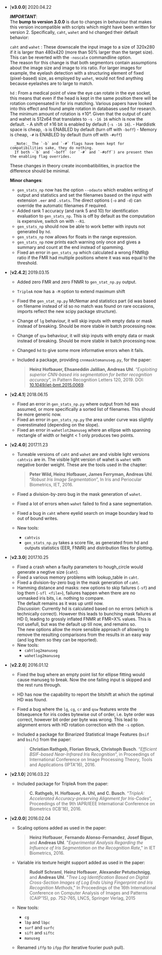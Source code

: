 * [**v3.0.0**] 2020.04.22
    
    _**IMPORTANT**_:  
    The __bump to version 3.0.0__ is due to changes in behaviour that makes this version incompatible with scripts which might have been written for version 2. Specifically, `caht`, `wahet` and `hd` changed their default behavior:  

    `caht` and `wahet`
    :   These downscale the input image to a size of 320x280 if it is larger than 480x420 (more than 50% larger than the target size). This can be reverted with the `-noscale` commandline option.  
        The reason for this change is that both segmentors contain assumptions about the image size and image to iris ratio. For larger images for example, the eyelash detection with a structuring element of fixed (pixel-based) size, as employed by `wahet`, would not find anything because eyelashes are to large to match.

    `hd`
    :   From a medical point of view the eye can rotate in the eye socket, this means that even if the head is kept in the same position there will be rotation compensated in for iris matching. Various papers have looked into this effect and found ample rotation in databases used for research. The minimum amount of rotation is ±10°. Given that the output of caht and wahet is 512x64 that translates to `-s -16 16` which is now the default.
        - A shift of ±16 bit is enabled by default (`-s -16 16`).
        - Harddistk space is cheap, `-b` is ENABLED by default (turn off with `-boff`)
        - Memory is cheap, `-#` is ENABLED by default (turn off with `-#off`)
        
        _Note:_ The `-b` and `-#` flags have been kept for compatibilities sake, they do nothing. 
        If both -`b` and `-boff` (or `-#` and `-#off`) are present then the enabling flag overrides.

    These changes in theory create incombatibilities, in practice the difference should be minimal.

    __Minor changes__:

    - `gen_stats_np` now has the option `--odauto` which enables writing of output and statistics and set the filenames based on the input with extension `.eer` and `.stats`. The direct options (`-o` and `-d`) can override the automatic filenames if required.
    - Added rank 1 accuracy (and rank 5 and 10) for identification evaluation to `gen_stats_np`. This is off by default as the computation is expensive, switch on with `--R1`.
    - `gen_stats_np` should now be able to work better with inputs not generated by `hd`. 
    - `gen_stats_np` now allows for floats in the range expression.
    - `gen_stats_np` now prints each warning only once and gives a summary and count at the end instead of spamming.
    - Fixed an error in `gen_stats_np` which calculated a wrong FNMR@ ratio if the FMR had multiple positions where it was was equal to the threshold.

* [**v2.4.2**] 2019.03.15
    - Added zero FMR and zero FNMR to `gen_stat_np.py` output.
    - `TripleA` now has a `-M` option to extend maximum shift
    - Fixed the `gen_stat_np.py` McNemar and statistics part (id was based on filename instead of id so no match was found on rare occasions, imports reflect the new scipy package structure).
    - Change of `lg` behaviour, it will skip inputs with empty data or mask instead of breaking. Should be more stable in batch processing now.
    - Change of `qsw` behaviour, it will skip inputs with empty data or mask instead of breaking. Should be more stable in batch processing now.
    - Changed `hd` to give some more informative errors when it fails.
    - Included a package, providing `cnnmasktomanuseg.py`, for the paper:
        
        > **Heinz Hofbauer, Ehsaneddin Jalilian, Andreas Uhl**. “_Exploiting superior CNN-based iris segmentation for better recognition accuracy_”, in Pattern Recognition Letters 120, 2019. DOI: [10.1049/iet-bmt.2015.0069](https://dx.doi.org/10.1049/iet-bmt.2015.0069).

* [**v2.4.1**] 2018.06.15
    - Fixed an error in `gen_stats_np.py` where output from hd was assumed, or more specifically a sorted list of filenames. This should be more generic now.
    - Fixed an error in `gen_stats_np.py` the area under curve was slightly overestimated (depending on the slope).
    - Fixed an error in `wahetlot2manuseg` where an ellipse with spanning rectangle of width or height < 1 only produces two points.

* [**v2.4.0**] 2017.11.23
    - Tuneable versions of `caht` and `wahet` are and visible light versions `cahtvis` are in. The visible light version of wahet is `wahet` with negative border weight. These are the tools used in the chapter:

      > **Peter Wild, Heinz Hofbauer, James Ferryman, Andreas Uhl**. “_Robust Iris Image Segmentation_”, In Iris and Periocular Biometrics, IET, 2016.

    - Fixed a division-by-zero bug in the mask generation of `wahet`.
    - Fixed a lot of errors when `wahet` failed to find a sane segmentation.
    - Fixed a bug in `caht` where eyelid search on image boundary lead to out of bound writes.
    - New tools:
        - `cahtvis`
        - `gen_stats_np.py` takes a score file, as generated from hd and outputs statistics (EER, FNMR) and distribution files for plotting.  
          

* [**v2.3.0**] 2017.10.25
    - Fixed a crash when a faulty parameters to hough_circle would generate a negtive size (`caht`).
    - Fixed a various memory problems with lookup_table in `caht`.
    - Fixed a division-by-zero bug in the mask generation of `caht`.
    - Hamming distance and masks: new options to skip failures (`-sf`) and log them (`-sfl <file>`), failures happen when there are no unmasked iris bits, i.e. nothing to compare.  
      The default remains as it was up until now.  
      _Discussion_: Currently hd is calculated based on no errors (which is technically correct). However this leads to bunching mask failures at HD 0, leading to grossly inflated FNMR at FMR=X% values. This is not usefull, but was the default up till now, and remains so.  
      The new options allow the more sensible approach of allowing to remove the resulting comparisons from the results in an easy way (and log them so they can be reported).
    - New tools:
        - `cahtlog2manuseg`
        - `wahetlog2manuseg`

* [**v2.2.0**] 2016.01.12
    - Fixed the bug where an empty point list for ellipse fitting would cause manuseg to break. Now the one failing input is skipped and the rest runs through.
    - HD has now the capability to report the bitshift at which the optimal HD was found.
    - Fixed a bug where the `lg`, `cg`, `cr` and `qsw` features wrote the bitsequence for iris codes bytewise out of order, i.e. byte order was correct, however bit order per byte was wrong. This lead to alignment errors with HD rotation correction with the `-s` option.
    - Included a package for Binarized Statistical Image Features (`bsif` and `bsifc`) from the paper:
      
      > **Christian Rathgeb, Florian Struck, Christoph Busch**. “_Efficient BSIF-based Near-Infrared Iris Recognition_”, in Proceedings of International Conference on Image Processing Theory, Tools and Applications (IPTA'16), 2016.

* [**v2.1.0**] 2016.03.22
    - Included package for TripleA from the paper:

      > **C. Rathgeb, H. Hofbauer, A. Uhl, and C. Busch**. “_TripleA: Accelerated Accuracy-preserving Alignment for Iris-Codes_”, Proceedings of the 9th IAPR/IEEE International Conference on Biometrics (ICB'16), 2016.


* [**v2.0.0**] 2016.02.04
    - Scaling options added as used in the paper:

      > **Heinz Hofbauer**, **Fernando Alonso-Fernandez**, **Josef Bigun**,  and **Andreas Uhl**. "_Experimental Analysis Regarding the Influence of Iris Segmentation on the Recognition Rate_," in IET Biometrics, 2016.
      
    - Variable iris texture height support added as used in the paper:

      >  **Rudolf Schraml**, **Heinz Hofbauer**, **Alexander Petutschnigg**, and **Andreas Uhl**. "_Tree Log Identification Based on Digital Cross-Section Images of Log Ends Using Fingerprint and Iris Recognition Methods_," In Proceedings of the 16th International Conference on Computer Analysis of Images and Patterns (CAIP'15), pp. 752-765, LNCS, Springer Verlag, 2015

    - New tools:
        - `cg`
        - `lbp` and `lbpc`
        - `surf` and `surfc`
        - `sift` and `siftc`
        - `manuseg`
    - Renamed `iffp` to `ifpp` (for iterative fourier push pull).
